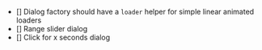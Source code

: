 - [] Dialog factory should have a `loader` helper for simple linear animated loaders
- [] Range slider dialog
- [] Click for x seconds dialog